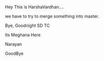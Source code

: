 

Hey This is HarshaVardhan....

we have to try to merge something into master.

Bye, Goodnight SD TC




Its Meghana Here



Narayan

 GoodBye


